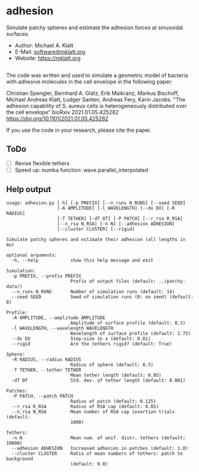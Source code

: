 # adhesion
Simulate patchy spheres and estimate the adhesion forces at sinusoidal surfaces.

* Author: Michael A. Klatt
* E-Mail: software@mklatt.org
* Website: https://mklatt.org

## 

The code was written and used to simulate a geometric model of bacteria with adhesive molecules in the cell envelope in the following paper:

Christian Spengler, Bernhard A. Glatz, Erik Maikranz, Markus Bischoff, Michael Andreas Klatt, Ludger Santen, Andreas Fery, Karin Jacobs. "The adhesion capability of S. aureus cells is heterogeneously distributed over the cell envelope" bioRxiv 2021.01.05.425282
https://doi.org/10.1101/2021.01.05.425282 

If you use the code in your research, please cite the paper.

## ToDo

* [ ] Revise flexible tethers
* [ ] Speed up: numba function: wave.parallel_interpolated

## Help output

```
usage: adhesion.py [-h] [-p PREFIX] [--n_runs N_RUNS] [--seed SEED]
                   [-A AMPLITUDE] [-l WAVELENGTH] [--dx DX] [-R RADIUS]
                   [-T TETHER] [-dT DT] [-P PATCH] [--r_rsa R_RSA]
                   [--n_rsa N_RSA] [-n N] [--adhesion ADHESION]
                   [--cluster CLUSTER] [--rigid]

Simulate patchy spheres and estimate their adhesion (all lengths in mu)

optional arguments:
  -h, --help            show this help message and exit

Simulation:
  -p PREFIX, --prefix PREFIX
                        Prefix of output files (default: ../patchy-data/)
  --n_runs N_RUNS       Number of simulation runs (default: 14)
  --seed SEED           Seed of simulation runs (0: no seed) (default: 0)

Profile:
  -A AMPLITUDE, --amplitude AMPLITUDE
                        Amplitude of surface profile (default: 0.3)
  -l WAVELENGTH, --wavelength WAVELENGTH
                        Wavelength of surface profile (default: 2.75)
  --dx DX               Step-size in x (default: 0.01)
  --rigid               Are the tethers rigid? (default: True)

Sphere:
  -R RADIUS, --radius RADIUS
                        Radius of sphere (default: 0.5)
  -T TETHER, --tether TETHER
                        Mean tether length (default: 0.05)
  -dT DT                Std. dev. of tether length (default: 0.001)

Patches:
  -P PATCH, --patch PATCH
                        Radius of patch (default: 0.125)
  --r_rsa R_RSA         Radius of RSA cap (default: 0.85)
  --n_rsa N_RSA         Mean number of RSA cap insertion trials (default:
                        1000)

Tethers:
  -n N                  Mean num. of unif. distr. tethers (default: 10000)
  --adhesion ADHESION   Increased adhesion in patches (default: 1.0)
  --cluster CLUSTER     Ratio of mean numbers of tethers: patch to background
                        (default: 0.0)
```

